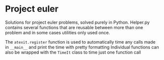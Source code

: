 # Project euler
Solutions for project euler problems, solved purely in Python. Helper.py contains several functions that are reusable between more than one 
problem and in some cases utilities only used once. 

The `atexit.register` function is used to automatically time any calls made in `__main__` 
and print the time with pretty formatting
Individual functions can also be wrapped with the `TimeIt` class to time just one function call
